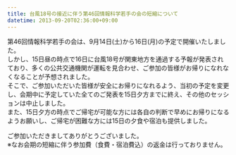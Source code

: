 ```yaml
---
title: 台風18号の接近に伴う第46回情報科学若手の会の短縮について
datetime: 2013-09-20T02:36:00+09:00
---
```


第46回情報科学若手の会は、9月14日(土)から16日(月)の予定で開催いたしました。  
しかし、15日昼の時点で16日に台風18号が関東地方を通過する予報が発表されており、多くの公共交通機関が運転を見合わせ、ご参加の皆様がお帰りになれなくなることが予想されました。  
そこで、ご参加いただいた皆様が安全にお帰りになれるよう、当初の予定を変更し、会期中に予定していた全てのご発表を15日夕方までに終え、その他のセッションは中止しました。  
また、15日夕方の時点でご帰宅が可能な方には各自の判断で早めにお帰りになるようお願いし、ご帰宅が困難な方には15日の夕食や宿泊も提供しました。

ご参加いただきましてありがとうございました。  
※なお会期の短縮に伴う参加費（食費・宿泊費込）の返金は行っておりません。